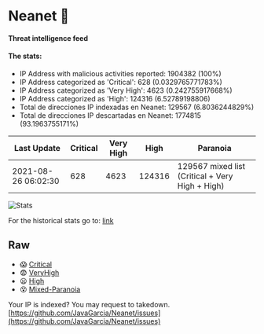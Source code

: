 # Neanet :hocho:
#### Threat intelligence feed
#### The stats:

- IP Address with malicious activities reported: 1904382 (100%)
- IP Address categorized as 'Critical':  628 (0.0329765771783%)
- IP Address categorized as 'Very High':  4623 (0.242755917668%)
- IP Address categorized as 'High':  124316 (6.52789198806)
- Total de direcciones IP indexadas en Neanet:  129567 (6.8036244829%)
- Total de direcciones IP descartadas en Neanet:  1774815 (93.1963755171%)

| Last Update | Critical | Very High | High | Paranoia |
| --- | --- | --- | --- | --- |
| 2021-08-26 06:02:30 | 628 | 4623 | 124316 | 129567 mixed list (Critical + Very High + High)|

![Stats](https://docs.google.com/spreadsheets/d/e/2PACX-1vSnaNMIXVabIpDJjufMlzH7poXnshF3mgd8Is1g9ytUEzVsP5my4Trn8f-xkoLLQ38xpL3HtmUexLo6/pubchart?oid=501124687&format=image)

For the historical stats go to: [link](/stats.csv)
## Raw
- :scream: [Critical](https://raw.githubusercontent.com/JavaGarcia/Neanet/master/blacklists/neanet_critical.txt)
- :fearful: [VeryHigh](https://raw.githubusercontent.com/JavaGarcia/Neanet/master/blacklists/neanet_veryHigh.txtt)
- :frowning: [High](https://raw.githubusercontent.com/JavaGarcia/Neanet/master/blacklists/neanet_high.txt)
- :dizzy_face: [Mixed-Paranoia](https://raw.githubusercontent.com/JavaGarcia/Neanet/master/blacklists/neanet_all.txt)


Your IP is indexed? You may request to takedown. [https://github.com/JavaGarcia/Neanet/issues](https://github.com/JavaGarcia/Neanet/issues)































































































































































































































































































































































































































































































































































































































































































































































































































































































































































































































































































































































































































































































































































































































































































































































































































































































































































































































































































































































































































































































































































































































































































































































































































































































































































































































































































































































































































































































































































































































































































































































































































































































































































































































































































































































































































































































































































































































































































































































































































































































































































































































































































































































































































































































































































































































































































































































































































































































































































































































































































































































































































































































































































































































































































































































































































































































































































































































































































































































































































































































































































































































































































































































































































































































































































































































































































































































































































































































































































































































































































































































































































































































































































































































































































































































































































































































































































































































































































































































































































































































































































































































































































































































































































































































































